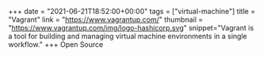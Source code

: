 +++
date = "2021-06-21T18:52:00+00:00"
tags = ["virtual-machine"]
title = "Vagrant"
link = "https://www.vagrantup.com/"
thumbnail = "https://www.vagrantup.com/img/logo-hashicorp.svg"
snippet="Vagrant is a tool for building and managing virtual machine environments in a single workflow."
+++ Open Source
